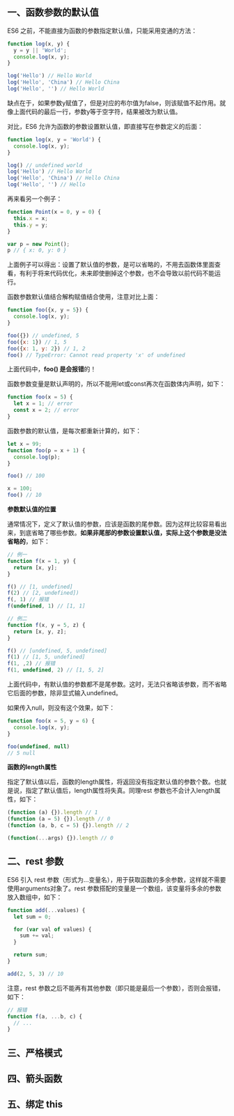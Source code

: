 ## 一、函数参数的默认值

ES6 之前，不能直接为函数的参数指定默认值，只能采用变通的方法：
```javascript
function log(x, y) {
  y = y || 'World';
  console.log(x, y);
}

log('Hello') // Hello World
log('Hello', 'China') // Hello China
log('Hello', '') // Hello World
```
缺点在于，如果参数y赋值了，但是对应的布尔值为false，则该赋值不起作用。就像上面代码的最后一行，参数y等于空字符，结果被改为默认值。

对比，ES6 允许为函数的参数设置默认值，即直接写在参数定义的后面：
```javascript
function log(x, y = 'World') {
  console.log(x, y);
}

log() // undefined world
log('Hello') // Hello World
log('Hello', 'China') // Hello China
log('Hello', '') // Hello
```

再来看另一个例子：
```javascript
function Point(x = 0, y = 0) {
  this.x = x;
  this.y = y;
}

var p = new Point();
p // { x: 0, y: 0 }
```
上面例子可以得出：设置了默认值的参数，是可以省略的，不用去函数体里面查看，有利于将来代码优化，未来即使删掉这个参数，也不会导致以前代码不能运行。

函数参数默认值结合解构赋值结合使用，注意对比上面：
```javascript
function foo({x, y = 5}) {
  console.log(x, y);
}

foo({}) // undefined, 5
foo({x: 1}) // 1, 5
foo({x: 1, y: 2}) // 1, 2
foo() // TypeError: Cannot read property 'x' of undefined
```
上面代码中，**foo() 是会报错**的！


函数参数变量是默认声明的，所以不能用let或const再次在函数体内声明，如下：
```javascript
function foo(x = 5) {
  let x = 1; // error
  const x = 2; // error
}
```
函数参数的默认值，是每次都重新计算的，如下：
```javascript
let x = 99;
function foo(p = x + 1) {
  console.log(p);
}

foo() // 100

x = 100;
foo() // 10
```

**参数默认值的位置**

通常情况下，定义了默认值的参数，应该是函数的尾参数。因为这样比较容易看出来，到底省略了哪些参数。**如果非尾部的参数设置默认值，实际上这个参数是没法省略的**，如下：
```javascript
// 例一
function f(x = 1, y) {
  return [x, y];
}

f() // [1, undefined]
f(2) // [2, undefined])
f(, 1) // 报错
f(undefined, 1) // [1, 1]

// 例二
function f(x, y = 5, z) {
  return [x, y, z];
}

f() // [undefined, 5, undefined]
f(1) // [1, 5, undefined]
f(1, ,2) // 报错
f(1, undefined, 2) // [1, 5, 2]
```
上面代码中，有默认值的参数都不是尾参数。这时，无法只省略该参数，而不省略它后面的参数，除非显式输入undefined。

如果传入null，则没有这个效果，如下：
```javascript
function foo(x = 5, y = 6) {
  console.log(x, y);
}

foo(undefined, null)
// 5 null
```
**函数的length属性**

指定了默认值以后，函数的length属性，将返回没有指定默认值的参数个数。也就是说，指定了默认值后，length属性将失真。同理rest 参数也不会计入length属性，如下：
```javascript
(function (a) {}).length // 1
(function (a = 5) {}).length // 0
(function (a, b, c = 5) {}).length // 2

(function(...args) {}).length // 0
```

## 二、rest 参数

ES6 引入 rest 参数（形式为...变量名），用于获取函数的多余参数，这样就不需要使用arguments对象了。rest 参数搭配的变量是一个数组，该变量将多余的参数放入数组中，如下：
```javascript
function add(...values) {
  let sum = 0;

  for (var val of values) {
    sum += val;
  }

  return sum;
}

add(2, 5, 3) // 10
```
注意，rest 参数之后不能再有其他参数（即只能是最后一个参数），否则会报错，如下：
```javascript
// 报错
function f(a, ...b, c) {
  // ...
}
```

## 三、严格模式



## 四、箭头函数


## 五、绑定 this
